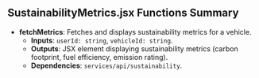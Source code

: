 ## SustainabilityMetrics.jsx Functions Summary
- **fetchMetrics**: Fetches and displays sustainability metrics for a vehicle.
  - **Inputs**: `userId: string`, `vehicleId: string`.
  - **Outputs**: JSX element displaying sustainability metrics (carbon footprint, fuel efficiency, emission rating).
  - **Dependencies**: `services/api/sustainability`.